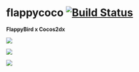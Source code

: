 flappycoco [![Build Status](https://travis-ci.org/m2q1n9/flappycoco.svg)](https://travis-ci.org/m2q1n9/flappycoco)
==================================================================================================================

**FlappyBird x Cocos2dx**

![](screenshot/1.png)

![](screenshot/2.png)

![](screenshot/3.png)
